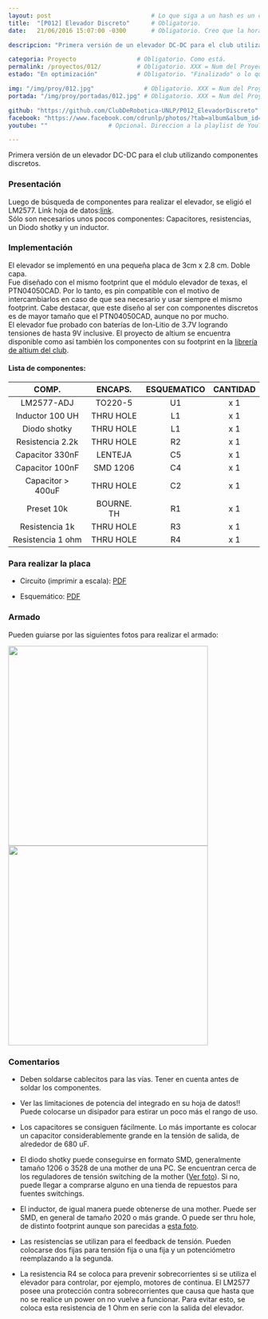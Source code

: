 ```yaml
---
layout: post					        # Lo que siga a un hash es un comentario
title:  "[P012] Elevador Discreto"	    # Obligatorio.
date:   21/06/2016 15:07:00 -0300		# Obligatorio. Creo que la hora y zona no, pero bue...

descripcion: "Primera versión de un elevador DC-DC para el club utilizando componentes discretos. El objetivo del elevador es proveer una tensión de DC mayor a otra que en general provee de una batería. Esto es para no tener que agregar en un robot baterías en serie, lo que agrega peso y es incómodo para cargarlas."	# Obligatorio.

categoria: Proyecto					# Obligatorio. Como está.
permalink: /proyectos/012/			# Obligatorio. XXX = Num del Proyecto
estado: "En optimización"			# Obligatorio. "Finalizado" o lo que quieran. 

img: "/img/proy/012.jpg"			  # Obligatorio. XXX = Num del Proyecto
portada: "/img/proy/portadas/012.jpg" # Obligatorio. XXX = Num del Proyecto

github: "https://github.com/ClubDeRobotica-UNLP/P012_ElevadorDiscreto"
facebook: "https://www.facebook.com/cdrunlp/photos/?tab=album&album_id=515497131981258"
youtube: ""					# Opcional. Direccion a la playlist de YouTube.

---
```



Primera versión de un elevador DC-DC para el club utilizando componentes discretos.  



### Presentación

Luego de búsqueda de componentes para realizar el elevador, se eligió el LM2577. Link hoja de datos:[link](http://www.ti.com.cn/cn/lit/ds/symlink/lm2577.pdf).  
Sólo son necesarios unos pocos componentes: Capacitores, resistencias, un Diodo shotky y un inductor.

### Implementación

El elevador se implementó en una pequeña placa de 3cm x 2.8 cm. Doble capa.  
Fue diseñado con el mismo footprint que el módulo elevador de texas, el PTN04050CAD. Por lo tanto, es pin compatible con el motivo de intercambiarlos en caso de que sea necesario y usar siempre el mismo footprint. Cabe destacar, que este diseño al ser con componentes discretos es de mayor tamaño que el PTN04050CAD, aunque no por mucho.  
El elevador fue probado con baterías de Ion-Litio de 3.7V logrando tensiones de hasta 9V inclusive. El proyecto de altium se encuentra disponible como así también los componentes con su footprint en la [librería de altium del club](https://www.dropbox.com/sh/wmws3nq52dmwwt4/AAC-t99zivPo3nt4TggKyeRVa?dl=0).


#### Lista de componentes:

| COMP.			  |  ENCAPS.  | ESQUEMATICO  |  CANTIDAD|
| :---: | :---: | :---: | :---: |
| LM2577-ADJ	   | TO220-5   | 	U1		 | 	  x 1	|
| Inductor 100 UH  | THRU HOLE | 	L1		 | 	  x 1	|
| Diodo shotky     | THRU HOLE | 	L1		 | 	  x 1	|
| Resistencia 2.2k | THRU HOLE | 	R2		 | 	  x 1	|
| Capacitor 330nF  | LENTEJA   | 	C5		 | 	  x 1	|
| Capacitor 100nF  | SMD 1206  | 	C4		 | 	  x 1	|
| Capacitor > 400uF | THRU HOLE| 	C2		 | 	  x 1	|
| Preset 10k       | BOURNE. TH| 	R1		 | 	  x 1	|
| Resistencia 1k  | THRU HOLE  | 	R3		 | 	  x 1	|
| Resistencia 1 ohm | THRU HOLE| 	R4		 | 	  x 1	|



### Para realizar la placa

- Circuito (imprimir a escala): [PDF](https://dl.dropboxusercontent.com/s/lirk5twed956w01/P012_Placa.pdf?dl=0)

- Esquemático: [PDF](https://dl.dropboxusercontent.com/s/qpsxm90kpokhu8z/P012_Esquematico.pdf?dl=0)

### Armado

Pueden guiarse por las siguientes fotos para realizar el armado:

<img src="/img/proy/P012/012_1.jpg" width="400" height="400">
<img src="/img/proy/P012/012_2.jpg" width="400" height="400">


### Comentarios



 - Deben soldarse cablecitos para las vías. Tener en cuenta antes de soldar los componentes.



 - Ver las limitaciones de potencia del integrado en su hoja de datos!! Puede colocarse un disipador para estirar un poco más el rango de uso.



 - Los capacitores se consiguen fácilmente. Lo más importante es colocar un capacitor considerablemente grande en la tensión de salida, de alrededor de 680 uF.



 - El diodo shotky puede conseguirse en formato SMD, generalmente tamaño 1206 o 3528 de una mother de una PC. Se encuentran cerca de los reguladores de tensión switching de la mother ([Ver foto](http://g01.a.alicdn.com/kf/HTB19wdvIXXXXXXdXXXXq6xXFXXXU/Env&iacute;o-gratuito-One-lote-100-unids-SMA-SS14-1N5819-IN5819-Schottky-diodo.jpg)). Si no, puede llegar a comprarse alguno en una tienda de repuestos para fuentes switchings.



 - El inductor, de igual manera puede obtenerse de una mother. Puede ser SMD, en general de tamaño 2020 o más grande. O puede ser thru hole, de distinto footprint aunque son parecidas a [esta foto](http://img.directindustry.com/images_di/photo-m/124023-7954539.jpg).



 - Las resistencias se utilizan para el feedback de tensión. Pueden colocarse dos fijas para tensión fija o una fija y un potenciómetro reemplazando a la segunda.



 - La resistencia R4 se coloca para prevenir sobrecorrientes si se utiliza el elevador para controlar, por ejemplo, motores de continua. El LM2577 posee una protección contra sobrecorrientes que causa que hasta que no se realice un power on no vuelve a funcionar. Para evitar esto, se coloca esta resistencia de 1 Ohm en serie con la salida del elevador.

